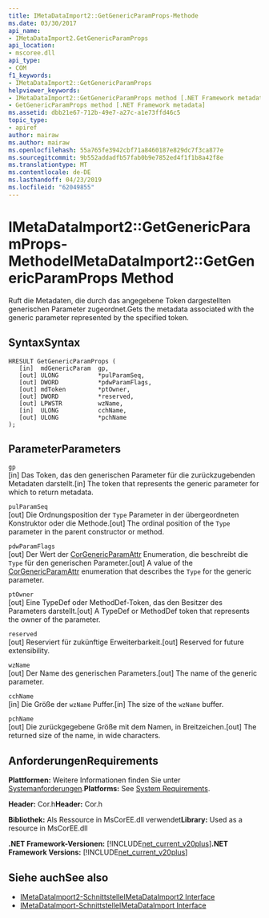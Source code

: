 ```yaml
---
title: IMetaDataImport2::GetGenericParamProps-Methode
ms.date: 03/30/2017
api_name:
- IMetaDataImport2.GetGenericParamProps
api_location:
- mscoree.dll
api_type:
- COM
f1_keywords:
- IMetaDataImport2::GetGenericParamProps
helpviewer_keywords:
- IMetaDataImport2::GetGenericParamProps method [.NET Framework metadata]
- GetGenericParamProps method [.NET Framework metadata]
ms.assetid: dbb21e67-712b-49e7-a27c-a1e73ffd46c5
topic_type:
- apiref
author: mairaw
ms.author: mairaw
ms.openlocfilehash: 55a765fe3942cbf71a8460187e829dc7f3ca877e
ms.sourcegitcommit: 9b552addadfb57fab0b9e7852ed4f1f1b8a42f8e
ms.translationtype: MT
ms.contentlocale: de-DE
ms.lasthandoff: 04/23/2019
ms.locfileid: "62049855"
---
```

# <a name="imetadataimport2getgenericparamprops-method"></a><span data-ttu-id="015c7-102">IMetaDataImport2::GetGenericParamProps-Methode</span><span class="sxs-lookup"><span data-stu-id="015c7-102">IMetaDataImport2::GetGenericParamProps Method</span></span>
<span data-ttu-id="015c7-103">Ruft die Metadaten, die durch das angegebene Token dargestellten generischen Parameter zugeordnet.</span><span class="sxs-lookup"><span data-stu-id="015c7-103">Gets the metadata associated with the generic parameter represented by the specified token.</span></span>  
  
## <a name="syntax"></a><span data-ttu-id="015c7-104">Syntax</span><span class="sxs-lookup"><span data-stu-id="015c7-104">Syntax</span></span>  
  
```  
HRESULT GetGenericParamProps (  
   [in]  mdGenericParam  gp,  
   [out] ULONG           *pulParamSeq,  
   [out] DWORD           *pdwParamFlags,  
   [out] mdToken         *ptOwner,  
   [out] DWORD           *reserved,  
   [out] LPWSTR          wzName,  
   [in]  ULONG           cchName,  
   [out] ULONG           *pchName  
);  
```  
  
## <a name="parameters"></a><span data-ttu-id="015c7-105">Parameter</span><span class="sxs-lookup"><span data-stu-id="015c7-105">Parameters</span></span>  
 `gp`  
 <span data-ttu-id="015c7-106">[in] Das Token, das den generischen Parameter für die zurückzugebenden Metadaten darstellt.</span><span class="sxs-lookup"><span data-stu-id="015c7-106">[in] The token that represents the generic parameter for which to return metadata.</span></span>  
  
 `pulParamSeq`  
 <span data-ttu-id="015c7-107">[out] Die Ordnungsposition der `Type` Parameter in der übergeordneten Konstruktor oder die Methode.</span><span class="sxs-lookup"><span data-stu-id="015c7-107">[out] The ordinal position of the `Type` parameter in the parent constructor or method.</span></span>  
  
 `pdwParamFlags`  
 <span data-ttu-id="015c7-108">[out] Der Wert der [CorGenericParamAttr](../../../../docs/framework/unmanaged-api/metadata/corgenericparamattr-enumeration.md) Enumeration, die beschreibt die `Type` für den generischen Parameter.</span><span class="sxs-lookup"><span data-stu-id="015c7-108">[out] A value of the [CorGenericParamAttr](../../../../docs/framework/unmanaged-api/metadata/corgenericparamattr-enumeration.md) enumeration that describes the `Type` for the generic parameter.</span></span>  
  
 `ptOwner`  
 <span data-ttu-id="015c7-109">[out] Eine TypeDef oder MethodDef-Token, das den Besitzer des Parameters darstellt.</span><span class="sxs-lookup"><span data-stu-id="015c7-109">[out] A TypeDef or MethodDef token that represents the owner of the parameter.</span></span>  
  
 `reserved`  
 <span data-ttu-id="015c7-110">[out] Reserviert für zukünftige Erweiterbarkeit.</span><span class="sxs-lookup"><span data-stu-id="015c7-110">[out] Reserved for future extensibility.</span></span>  
  
 `wzName`  
 <span data-ttu-id="015c7-111">[out] Der Name des generischen Parameters.</span><span class="sxs-lookup"><span data-stu-id="015c7-111">[out] The name of the generic parameter.</span></span>  
  
 `cchName`  
 <span data-ttu-id="015c7-112">[in] Die Größe der `wzName` Puffer.</span><span class="sxs-lookup"><span data-stu-id="015c7-112">[in] The size of the `wzName` buffer.</span></span>  
  
 `pchName`  
 <span data-ttu-id="015c7-113">[out] Die zurückgegebene Größe mit dem Namen, in Breitzeichen.</span><span class="sxs-lookup"><span data-stu-id="015c7-113">[out] The returned size of the name, in wide characters.</span></span>  
  
## <a name="requirements"></a><span data-ttu-id="015c7-114">Anforderungen</span><span class="sxs-lookup"><span data-stu-id="015c7-114">Requirements</span></span>  
 <span data-ttu-id="015c7-115">**Plattformen:** Weitere Informationen finden Sie unter [Systemanforderungen](../../../../docs/framework/get-started/system-requirements.md).</span><span class="sxs-lookup"><span data-stu-id="015c7-115">**Platforms:** See [System Requirements](../../../../docs/framework/get-started/system-requirements.md).</span></span>  
  
 <span data-ttu-id="015c7-116">**Header:** Cor.h</span><span class="sxs-lookup"><span data-stu-id="015c7-116">**Header:** Cor.h</span></span>  
  
 <span data-ttu-id="015c7-117">**Bibliothek:** Als Ressource in MsCorEE.dll verwendet</span><span class="sxs-lookup"><span data-stu-id="015c7-117">**Library:** Used as a resource in MsCorEE.dll</span></span>  
  
 <span data-ttu-id="015c7-118">**.NET Framework-Versionen:** [!INCLUDE[net_current_v20plus](../../../../includes/net-current-v20plus-md.md)]</span><span class="sxs-lookup"><span data-stu-id="015c7-118">**.NET Framework Versions:** [!INCLUDE[net_current_v20plus](../../../../includes/net-current-v20plus-md.md)]</span></span>  
  
## <a name="see-also"></a><span data-ttu-id="015c7-119">Siehe auch</span><span class="sxs-lookup"><span data-stu-id="015c7-119">See also</span></span>

- [<span data-ttu-id="015c7-120">IMetaDataImport2-Schnittstelle</span><span class="sxs-lookup"><span data-stu-id="015c7-120">IMetaDataImport2 Interface</span></span>](../../../../docs/framework/unmanaged-api/metadata/imetadataimport2-interface.md)
- [<span data-ttu-id="015c7-121">IMetaDataImport-Schnittstelle</span><span class="sxs-lookup"><span data-stu-id="015c7-121">IMetaDataImport Interface</span></span>](../../../../docs/framework/unmanaged-api/metadata/imetadataimport-interface.md)
